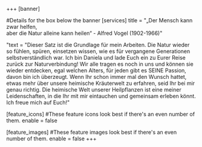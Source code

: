 +++
[banner]

#Details for the box below the banner
[services]
title = "„Der Mensch kann zwar helfen,<br>aber die Natur alleine kann heilen“ - Alfred Vogel (1902-1966)"

"text = "Dieser Satz ist die Grundlage für mein Arbeiten. Die Natur wieder so fühlen, spüren, einsetzen wissen, wie es für vergangene Generationen selbstverständlich war. Ich bin Daniela und lade Euch ein zu Eurer Reise zurück zur Naturverbindung! Wir alle tragen es noch in uns und können sie wieder entdecken, egal welchen Alters, für jeden gibt es SEINE Passion, davon bin ich überzeugt. Wenn Ihr schon immer mal den Wunsch hattet, etwas mehr über unsere heimische Kräuterwelt zu erfahren, seid Ihr bei mir genau richtig. Die heimische Welt unserer Heilpflanzen ist eine meiner Leidenschaften, in die Ihr mit mir eintauchen und gemeinsam erleben könnt. Ich freue mich auf Euch!"


[feature_icons]
  #These feature icons look best if there's an even number of them.
  enable = false

[feature_images]
#These feature images look best if there's an even number of them.
  enable = false
+++
